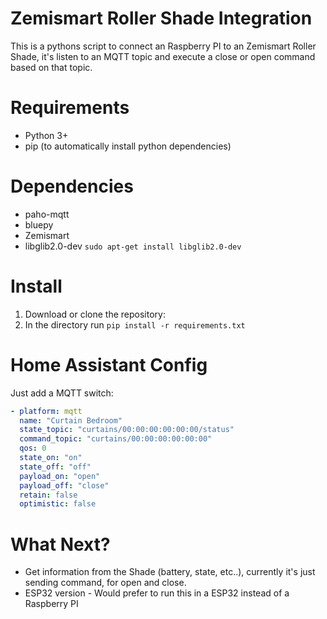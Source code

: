 # Zemismart Roller Shade Integration
This is a pythons script to connect an Raspberry PI to an Zemismart Roller Shade, it's listen to an MQTT topic and execute a close or open command based on that topic.

# Requirements

- Python 3+
- pip (to automatically install python dependencies)

# Dependencies
- paho-mqtt
- bluepy
- Zemismart
- libglib2.0-dev ```sudo apt-get install libglib2.0-dev```

# Install

1. Download or clone the repository:
2. In the directory run ```pip install -r requirements.txt```

# Home Assistant Config

Just add a MQTT switch:

```yaml
- platform: mqtt
  name: "Curtain Bedroom"
  state_topic: "curtains/00:00:00:00:00:00/status"
  command_topic: "curtains/00:00:00:00:00:00"
  qos: 0
  state_on: "on"
  state_off: "off"
  payload_on: "open"
  payload_off: "close"
  retain: false
  optimistic: false
```

# What Next?

- Get information from the Shade (battery, state, etc..), currently it's just sending command, for open and close.
- ESP32 version - Would prefer to run this in a ESP32 instead of a Raspberry PI

